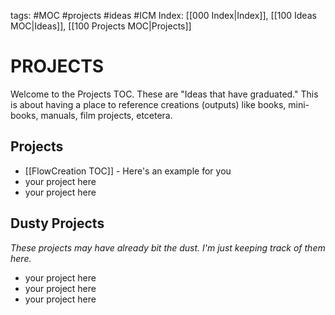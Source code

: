 tags: #MOC #projects #ideas #ICM
Index: [[000 Index|Index]], [[100 Ideas MOC|Ideas]], [[100 Projects MOC|Projects]] 

# PROJECTS
Welcome to the Projects TOC. These are "Ideas that have graduated." This is about having a place to reference creations (outputs) like books, mini-books, manuals, film projects, etcetera. 

## Projects 
- [[FlowCreation TOC]] - Here's an example for you
 - your project here
 - your project here

## Dusty Projects
*These projects may have already bit the dust. I'm just keeping track of them here.*
 - your project here
 - your project here
 - your project here
